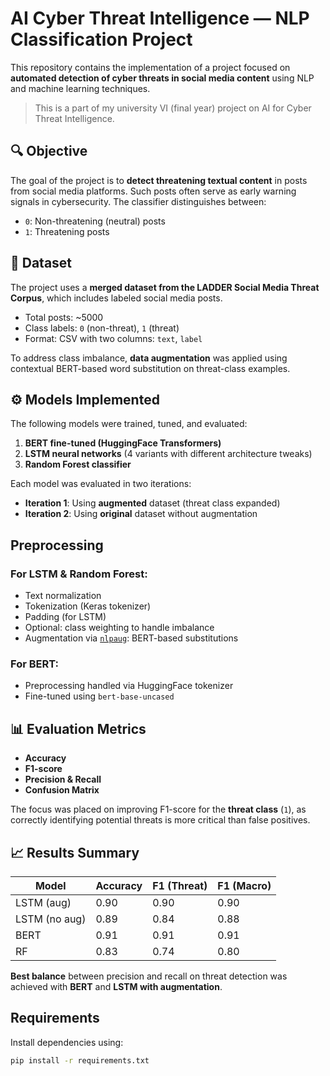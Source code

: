# AI Cyber Threat Intelligence — NLP Classification Project

This repository contains the implementation of a project focused on **automated detection of cyber threats in social media content** using NLP and machine learning techniques.

> This is a part of my university VI (final year) project on AI for Cyber Threat Intelligence.

## 🔍 Objective

The goal of the project is to **detect threatening textual content** in posts from social media platforms. Such posts often serve as early warning signals in cybersecurity. The classifier distinguishes between:
- `0`: Non-threatening (neutral) posts
- `1`: Threatening posts

## 📁 Dataset

The project uses a **merged dataset from the LADDER Social Media Threat Corpus**, which includes labeled social media posts.

- Total posts: ~5000
- Class labels: `0` (non-threat), `1` (threat)
- Format: CSV with two columns: `text`, `label`

To address class imbalance, **data augmentation** was applied using contextual BERT-based word substitution on threat-class examples.

## ⚙️ Models Implemented

The following models were trained, tuned, and evaluated:

1. **BERT fine-tuned (HuggingFace Transformers)**
2. **LSTM neural networks** (4 variants with different architecture tweaks)
3. **Random Forest classifier**

Each model was evaluated in two iterations:
- **Iteration 1**: Using **augmented** dataset (threat class expanded)
- **Iteration 2**: Using **original** dataset without augmentation

## Preprocessing

### For LSTM & Random Forest:
- Text normalization
- Tokenization (Keras tokenizer)
- Padding (for LSTM)
- Optional: class weighting to handle imbalance
- Augmentation via [`nlpaug`](https://github.com/makcedward/nlpaug): BERT-based substitutions

### For BERT:
- Preprocessing handled via HuggingFace tokenizer
- Fine-tuned using `bert-base-uncased`

## 📊 Evaluation Metrics

- **Accuracy**
- **F1-score**
- **Precision & Recall**
- **Confusion Matrix**

The focus was placed on improving F1-score for the **threat class** (`1`), as correctly identifying potential threats is more critical than false positives.

## 📈 Results Summary

| Model        | Accuracy | F1 (Threat) | F1 (Macro) |
|--------------|----------|-------------|------------|
| LSTM (aug)   | 0.90     | 0.90        | 0.90       |
| LSTM (no aug)| 0.89     | 0.84        | 0.88       |
| BERT         | 0.91     | 0.91        | 0.91       |
| RF           | 0.83     | 0.74        | 0.80       |

**Best balance** between precision and recall on threat detection was achieved with **BERT** and **LSTM with augmentation**.

##  Requirements

Install dependencies using:

```bash
pip install -r requirements.txt
